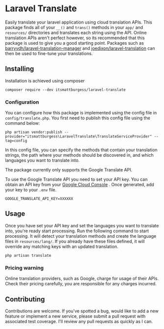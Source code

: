# Laravel Translate
Easily translate your laravel application using cloud translation APIs. This package finds all of your `__()` and `trans()`
methods in your `app/` and `resources/` directories and translates each string using the API. Online translation APIs aren't
perfect however, so its recommended that this package is used to give you a good starting point. Packages such as
[barryvdh/laravel-translation-manager](https://github.com/barryvdh/laravel-translation-manager)
and [joedixon/laravel-translation](https://github.com/joedixon/laravel-translation) can then be used to fine-tune your translations.

## Installing
Installation is achieved using composer
```
composer require --dev itsmattburgess/laravel-translate
```

### Configuration
You can configure how this package is implemented using the config file in `config/translate.php`. You first need to publish
this config file using the command below:
```
php artisan vendor:publish --provider="itsmattburgess\LaravelTranslate\TranslateServiceProvider" --tag=config
```

In this config file, you can specify the methods that contain your translation strings, the path where your methods should
be discovered in, and which languages you want to translate into.

The package currently only supports the Google Translate API.

To use the Google Translate API you need to set your API key. You can obtain an API key from your
[Google Cloud Console](https://console.cloud.google.com/apis/api/translate.googleapis.com/credentials)
. Once generated, add your key to your `.env` file.
```
GOOGLE_TRANSLATE_API_KEY=XXXXXX
```

## Usage
Once you have set your API key and set the languages you want to translate into, you're ready start processing. Run the 
following command to start processing. It will detect your translation methods and create the language files in
`resources/lang/`. If you already have these files defined, it will override any matching keys with an updated translation.

```
php artisan translate
```

### Pricing warning
Online translation providers, such as Google, charge for usage of their APIs. Check their pricing carefully,
you are responsible for any charges incurred.

## Contributing
Contributions are welcome. If you've spotted a bug, would like to add a new feature or implement a new service, please
submit a pull request with associated test coverage. I'll review any pull requests as quickly as I can.
